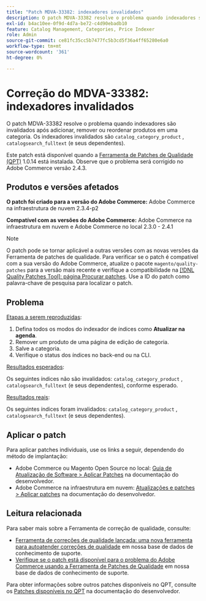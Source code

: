 ```yaml
---
title: "Patch MDVA-33382: indexadores invalidados"
description: O patch MDVA-33382 resolve o problema quando indexadores são invalidados após adicionar, remover ou reordenar produtos em uma categoria. Os indexadores invalidados são `catalog_category_product` , `catalogsearch_fulltext` (e seus dependentes).
exl-id: b4ac10ee-0f9d-4d7a-be72-c4d90ebadb10
feature: Catalog Management, Categories, Price Indexer
role: Admin
source-git-commit: ce81fc35cc5b7477fc5b3cd5f36a4ff65280e6a0
workflow-type: tm+mt
source-wordcount: '361'
ht-degree: 0%

---
```


# Correção do MDVA-33382: indexadores invalidados

O patch MDVA-33382 resolve o problema quando indexadores são invalidados após adicionar, remover ou reordenar produtos em uma categoria. Os indexadores invalidados são `catalog_category_product` , `catalogsearch_fulltext` (e seus dependentes).

Este patch está disponível quando a [Ferramenta de Patches de Qualidade (QPT)](https://devdocs.magento.com/guides/v2.4/comp-mgr/patching.html#mqp) 1.0.14 está instalada. Observe que o problema será corrigido no Adobe Commerce versão 2.4.3.

## Produtos e versões afetados

**O patch foi criado para a versão do Adobe Commerce:** Adobe Commerce na infraestrutura de nuvem 2.3.4-p2

**Compatível com as versões do Adobe Commerce:** Adobe Commerce na infraestrutura em nuvem e Adobe Commerce no local 2.3.0 - 2.4.1

>[!NOTE]
>
>O patch pode se tornar aplicável a outras versões com as novas versões da Ferramenta de patches de qualidade. Para verificar se o patch é compatível com a sua versão do Adobe Commerce, atualize o pacote `magento/quality-patches` para a versão mais recente e verifique a compatibilidade na [[!DNL Quality Patches Tool]: página Procurar patches](https://devdocs.magento.com/quality-patches/tool.html#patch-grid). Use a ID do patch como palavra-chave de pesquisa para localizar o patch.

## Problema

<u>Etapas a serem reproduzidas</u>:

1. Defina todos os modos do indexador de índices como **Atualizar na agenda**.
1. Remover um produto de uma página de edição de categoria.
1. Salve a categoria.
1. Verifique o status dos índices no back-end ou na CLI.

<u>Resultados esperados</u>:

Os seguintes índices não são invalidados: `catalog_category_product` , `catalogsearch_fulltext` (e seus dependentes), conforme esperado.

<u>Resultados reais</u>:

Os seguintes índices foram invalidados: `catalog_category_product` , `catalogsearch_fulltext` (e seus dependentes).

## Aplicar o patch

Para aplicar patches individuais, use os links a seguir, dependendo do método de implantação:

* Adobe Commerce ou Magento Open Source no local: [Guia de Atualização de Software > Aplicar Patches](https://devdocs.magento.com/guides/v2.4/comp-mgr/patching/mqp.html) na documentação do desenvolvedor.
* Adobe Commerce na infraestrutura em nuvem: [Atualizações e patches > Aplicar patches](https://devdocs.magento.com/cloud/project/project-patch.html) na documentação do desenvolvedor.

## Leitura relacionada

Para saber mais sobre a Ferramenta de correção de qualidade, consulte:

* [Ferramenta de correções de qualidade lançada: uma nova ferramenta para autoatender correções de qualidade](/help/announcements/adobe-commerce-announcements/magento-quality-patches-released-new-tool-to-self-serve-quality-patches.md) em nossa base de dados de conhecimento de suporte.
* [Verifique se o patch está disponível para o problema do Adobe Commerce usando a Ferramenta de Patches de Qualidade](/help/support-tools/patches-available-in-qpt-tool/check-patch-for-magento-issue-with-magento-quality-patches.md) em nossa base de dados de conhecimento de suporte.

Para obter informações sobre outros patches disponíveis no QPT, consulte os [Patches disponíveis no QPT](https://devdocs.magento.com/quality-patches/tool.html#patch-grid) na documentação do desenvolvedor.

